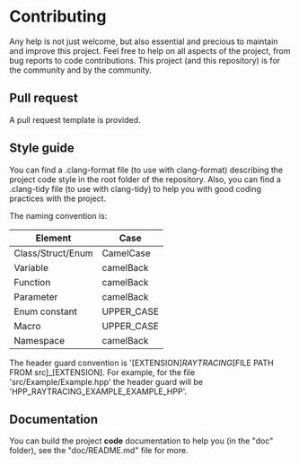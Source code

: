 # Contributing

Any help is not just welcome, but also essential and precious to maintain and improve this project. Feel free to help on all aspects of the project, from bug reports to code contributions. This project (and this repository) is for the community and by the community.

## Pull request

A pull request template is provided.

## Style guide

You can find a .clang-format file (to use with clang-format) describing the project code style in the root folder of the repository. Also, you can find a .clang-tidy file (to use with clang-tidy)  to help you with good coding practices with the project.

The naming convention is:

| Element           | Case          |
| ----------------- | ------------- |
| Class/Struct/Enum | CamelCase     |
| Variable          | camelBack     |
| Function          | camelBack     |
| Parameter         | camelBack     |
| Enum constant     | UPPER_CASE    |
| Macro             | UPPER_CASE    |
| Namespace         | camelBack     |

The header guard convention is '[EXTENSION]_RAYTRACING_[FILE PATH FROM src]_[EXTENSION]. For example, for the file 
'src/Example/Example.hpp' the header guard will be 'HPP_RAYTRACING_EXAMPLE_EXAMPLE_HPP'.

## Documentation

You can build the project **code** documentation to help you (in the "doc" folder), see the "doc/README.md" file for more.